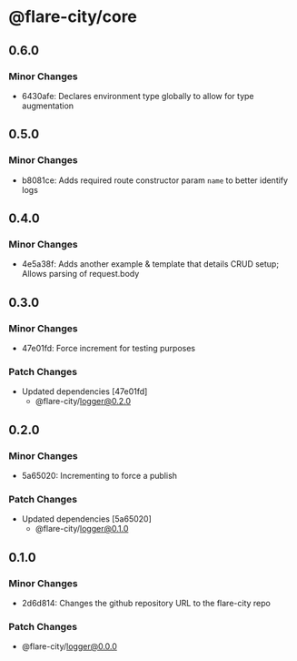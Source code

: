 # @flare-city/core

## 0.6.0

### Minor Changes

- 6430afe: Declares environment type globally to allow for type augmentation

## 0.5.0

### Minor Changes

- b8081ce: Adds required route constructor param `name` to better identify logs

## 0.4.0

### Minor Changes

- 4e5a38f: Adds another example & template that details CRUD setup; Allows parsing of request.body

## 0.3.0

### Minor Changes

- 47e01fd: Force increment for testing purposes

### Patch Changes

- Updated dependencies [47e01fd]
  - @flare-city/logger@0.2.0

## 0.2.0

### Minor Changes

- 5a65020: Incrementing to force a publish

### Patch Changes

- Updated dependencies [5a65020]
  - @flare-city/logger@0.1.0

## 0.1.0

### Minor Changes

- 2d6d814: Changes the github repository URL to the flare-city repo

### Patch Changes

- @flare-city/logger@0.0.0
